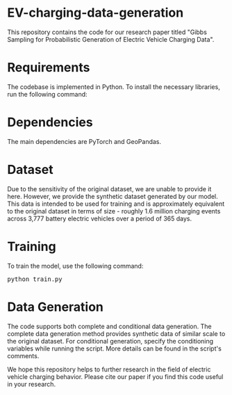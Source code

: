# EV-charging-data-generation
This repository contains the code for our research paper titled "Gibbs Sampling for Probabilistic Generation of Electric Vehicle Charging Data".

# Requirements
The codebase is implemented in Python. To install the necessary libraries, run the following command:

# Dependencies
The main dependencies are PyTorch and GeoPandas.

# Dataset
Due to the sensitivity of the original dataset, we are unable to provide it here. However, we provide the synthetic dataset generated by our model. This data is intended to be used for training and is approximately equivalent to the original dataset in terms of size - roughly 1.6 million charging events across 3,777 battery electric vehicles over a period of 365 days.

# Training
To train the model, use the following command:

<pre>
python train.py
</pre>

# Data Generation
The code supports both complete and conditional data generation. The complete data generation method provides synthetic data of similar scale to the original dataset. For conditional generation, specify the conditioning variables while running the script. More details can be found in the script's comments.

We hope this repository helps to further research in the field of electric vehicle charging behavior. Please cite our paper if you find this code useful in your research.
